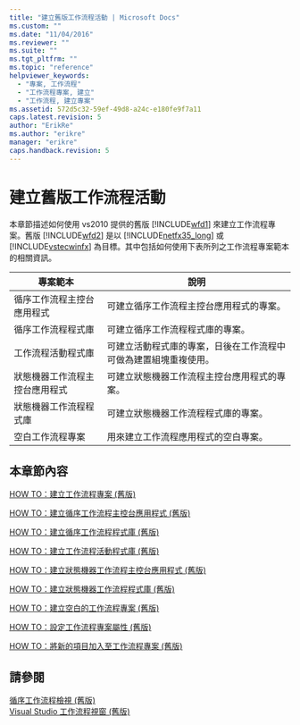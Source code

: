 ```yaml
---
title: "建立舊版工作流程活動 | Microsoft Docs"
ms.custom: ""
ms.date: "11/04/2016"
ms.reviewer: ""
ms.suite: ""
ms.tgt_pltfrm: ""
ms.topic: "reference"
helpviewer_keywords: 
  - "專案, 工作流程"
  - "工作流程專案, 建立"
  - "工作流程, 建立專案"
ms.assetid: 572d5c32-59ef-49d8-a24c-e180fe9f7a11
caps.latest.revision: 5
author: "ErikRe"
ms.author: "erikre"
manager: "erikre"
caps.handback.revision: 5
---
```

# 建立舊版工作流程活動
本章節描述如何使用 vs2010 提供的舊版 [!INCLUDE[wfd1](../workflow-designer/includes/wfd1_md.md)] 來建立工作流程專案。舊版 [!INCLUDE[wfd2](../workflow-designer/includes/wfd2_md.md)] 是以 [!INCLUDE[netfx35_long](../workflow-designer/includes/netfx35_long_md.md)] 或 [!INCLUDE[vstecwinfx](../workflow-designer/includes/vstecwinfx_md.md)] 為目標。其中包括如何使用下表所列之工作流程專案範本的相關資訊。  
  
|專案範本|說明|  
|----------|--------|  
|循序工作流程主控台應用程式|可建立循序工作流程主控台應用程式的專案。|  
|循序工作流程程式庫|可建立循序工作流程程式庫的專案。|  
|工作流程活動程式庫|可建立活動程式庫的專案，日後在工作流程中可做為建置組塊重複使用。|  
|狀態機器工作流程主控台應用程式|可建立狀態機器工作流程主控台應用程式的專案。|  
|狀態機器工作流程程式庫|可建立狀態機器工作流程程式庫的專案。|  
|空白工作流程專案|用來建立工作流程應用程式的空白專案。|  
  
## 本章節內容  
 [HOW TO：建立工作流程專案 \(舊版\)](../Topic/How%20to:%20Create%20Workflow%20Projects%20\(Legacy\).md)  
  
 [HOW TO：建立循序工作流程主控台應用程式 \(舊版\)](../workflow-designer/how-to-create-sequential-workflow-console-applications-legacy.md)  
  
 [HOW TO：建立循序工作流程程式庫 \(舊版\)](../workflow-designer/how-to-create-a-sequential-workflow-library-legacy.md)  
  
 [HOW TO：建立工作流程活動程式庫 \(舊版\)](../Topic/How%20to:%20Create%20a%20Workflow%20Activity%20Library%20\(Legacy\).md)  
  
 [HOW TO：建立狀態機器工作流程主控台應用程式 \(舊版\)](../Topic/How%20to:%20Create%20State%20Machine%20Workflow%20Console%20Applications%20\(Legacy\).md)  
  
 [HOW TO：建立狀態機器工作流程程式庫 \(舊版\)](../Topic/How%20to:%20Create%20a%20State%20Machine%20Workflow%20Library%20\(Legacy\).md)  
  
 [HOW TO：建立空白的工作流程專案 \(舊版\)](../workflow-designer/how-to-create-an-empty-workflow-project-legacy.md)  
  
 [HOW TO：設定工作流程專案屬性 \(舊版\)](../workflow-designer/how-to-configure-workflow-project-properties-legacy.md)  
  
 [HOW TO：將新的項目加入至工作流程專案 \(舊版\)](../workflow-designer/how-to-add-a-new-item-to-a-workflow-project-legacy.md)  
  
## 請參閱  
 [循序工作流程檢視 \(舊版\)](../workflow-designer/sequential-workflow-views-legacy.md)   
 [Visual Studio 工作流程視窗 \(舊版\)](../workflow-designer/visual-studio-workflow-windows-legacy.md)